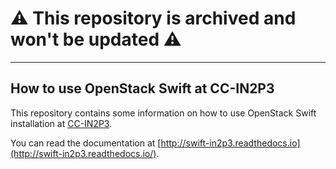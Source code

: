 # ⚠️ This repository is archived and won't be updated ⚠️ 

________

## How to use OpenStack Swift at CC-IN2P3

This repository contains some information on how to use OpenStack Swift installation
at [CC-IN2P3](http://cc.in2p3.fr).

You can read the documentation at [http://swift-in2p3.readthedocs.io](http://swift-in2p3.readthedocs.io/).
